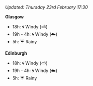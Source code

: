 *Updated: Thursday 23rd February 17:30*

**Glasgow**

* 18h: :cyclone: Windy (:partly_sunny:)
* 19h - 4h: :cyclone: Windy (:cloud:)
* 5h: :umbrella: Rainy

**Edinburgh**

* 18h: :cyclone: Windy (:partly_sunny:)
* 19h - 4h: :cyclone: Windy (:cloud:)
* 5h: :umbrella: Rainy
